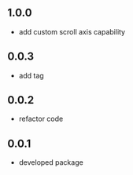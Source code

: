 ## 1.0.0

* add custom scroll axis capability

## 0.0.3

* add tag


## 0.0.2

* refactor code


## 0.0.1

* developed package
